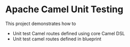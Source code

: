 # Apache Camel Unit Testing

This project demonstrates how to

* Unit test Camel routes defined using core Camel DSL
* Unit test camel routes defined in blueprint
